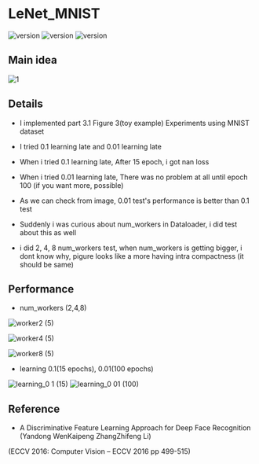 # LeNet_MNIST

![version](https://img.shields.io/badge/CUDA-11.1-brightgreen) ![version](https://img.shields.io/badge/cuDNN-8.1.0-blue) ![version](https://img.shields.io/badge/pytorch-1.9.0-orange)



## Main idea
![1](https://user-images.githubusercontent.com/87002037/131639522-aebe7a34-b76a-4852-abc7-b3965aedee0d.PNG)




## Details

* I implemented part 3.1 Figure 3(toy example) Experiments using MNIST dataset

* I tried 0.1 learning late and 0.01 learning late

* When i tried 0.1 learning late, After 15 epoch, i got nan loss

* When i tried 0.01 learning late, There was no problem at all until epoch 100 (if you want more, possible)

* As we can check from image, 0.01 test's performance is better than 0.1 test

* Suddenly i was curious about num_workers in Dataloader, i did test about this as well   

* i did 2, 4, 8 num_workers test, when num_workers is getting bigger, i dont know why, pigure looks like a more having intra compactness (it should be same)


## Performance
* num_workers (2,4,8)

![worker2 (5)](https://user-images.githubusercontent.com/87002037/131642754-ccd7ae5f-587b-421a-8774-f19c21637903.png)

  ![worker4 (5)](https://user-images.githubusercontent.com/87002037/131643126-7b8e7d32-92df-4ff3-b0cf-06e5dfc754da.png)

![worker8 (5)](https://user-images.githubusercontent.com/87002037/131642766-78b6d444-e1a4-4de9-8a63-16935a1a56a1.png)




* learning 0.1(15 epochs), 0.01(100 epochs)

![learning_0 1 (15)](https://user-images.githubusercontent.com/87002037/131642846-371357b6-8145-400d-8706-364fc99054f7.png)
![learning_0 01 (100)](https://user-images.githubusercontent.com/87002037/131642856-9ebbdb28-5a39-4d5e-9a06-94a99dbb97f2.png)


## Reference

* A Discriminative Feature Learning Approach for Deep Face Recognition (Yandong WenKaipeng ZhangZhifeng Li)
 
 (ECCV 2016: Computer Vision – ECCV 2016 pp 499-515)

